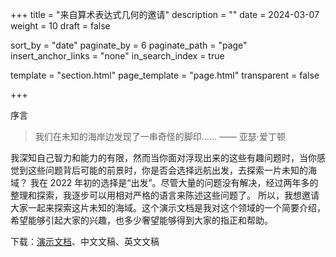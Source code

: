 +++
title = "来自算术表达式几何的邀请"
description = ""
date = 2024-03-07
weight = 10
draft = false

sort_by = "date"
paginate_by = 6
paginate_path = "page"
insert_anchor_links = "none"
in_search_index = true

template = "section.html"
page_template = "page.html"
transparent = false

+++

序言

> 我们在未知的海岸边发现了一串奇怪的脚印...... —— 亚瑟·爱丁顿

我深知自己智力和能力的有限，然而当你面对浮现出来的这些有趣问题时，当你感觉到这些问题背后可能的前景时，你是否会选择远航出发，去探索一片未知的海域？
我在 2022 年初的选择是“出发”。尽管大量的问题没有解决，经过两年多的整理和探索，我逐步可以用相对严格的语言来陈述这些问题了。
所以，我想邀请大家一起来探索这片未知的海域。这个演示文档是我对这个领域的一个简要介绍，希望能够引起大家的兴趣，也多少奢望能够得到大家的指正和帮助。

下载：[演示文档](/curiosity/invitation/invitation.pdf)、中文文稿、英文文稿
